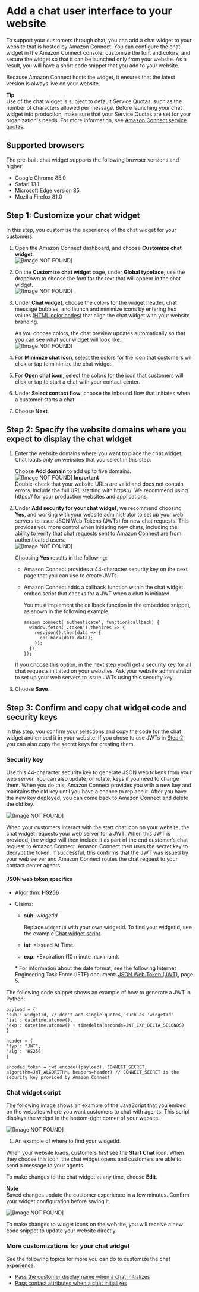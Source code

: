# Add a chat user interface to your website<a name="add-chat-to-website"></a>

To support your customers through chat, you can add a chat widget to your website that is hosted by Amazon Connect\. You can configure the chat widget in the Amazon Connect console: customize the font and colors, and secure the widget so that it can be launched only from your website\. As a result, you will have a short code snippet that you add to your website\. 

Because Amazon Connect hosts the widget, it ensures that the latest version is always live on your website\. 

**Tip**  
Use of the chat widget is subject to default Service Quotas, such as the number of characters allowed per message\. Before launching your chat widget into production, make sure that your Service Quotas are set for your organization's needs\. For more information, see [Amazon Connect service quotas](amazon-connect-service-limits.md)\. 

## Supported browsers<a name="chat-widget-supported-browsers"></a>

The pre\-built chat widget supports the following browser versions and higher: 
+ Google Chrome 85\.0
+ Safari 13\.1
+ Microsoft Edge version 85
+ Mozilla Firefox 81\.0

## Step 1: Customize your chat widget<a name="customize-chat-widget"></a>

In this step, you customize the experience of the chat widget for your customers\.

1. Open the Amazon Connect dashboard, and choose **Customize chat widget**\.   
![\[Image NOT FOUND\]](http://docs.aws.amazon.com/connect/latest/adminguide/images/chatwidget-customize-chat-window-button.png)

1. On the **Customize chat widget** page, under **Global typeface**, use the dropdown to choose the font for the text that will appear in the chat widget\.  
![\[Image NOT FOUND\]](http://docs.aws.amazon.com/connect/latest/adminguide/images/chatwidget-choose-font.png)

1. Under **Chat widget**, choose the colors for the widget header, chat message bubbles, and launch and minimize icons by entering hex values \([HTML color codes](https://htmlcolorcodes.com/)\) that align the chat widget with your website branding\. 

   As you choose colors, the chat preview updates automatically so that you can see what your widget will look like\.  
![\[Image NOT FOUND\]](http://docs.aws.amazon.com/connect/latest/adminguide/images/chatwidget-choose-colors.png)

1. For **Minimize chat icon**, select the colors for the icon that customers will click or tap to minimize the chat widget\. 

1. For **Open chat icon**, select the colors for the icon that customers will click or tap to start a chat with your contact center\. 

1. Under **Select contact flow**, choose the inbound flow that initiates when a customer starts a chat\.

1. Choose **Next**\.

## Step 2: Specify the website domains where you expect to display the chat widget<a name="chat-widget-domains"></a>

1. Enter the website domains where you want to place the chat widget\. Chat loads only on websites that you select in this step\. 

   Choose **Add domain** to add up to five domains\.  
![\[Image NOT FOUND\]](http://docs.aws.amazon.com/connect/latest/adminguide/images/chatwidget-add-domain.png)
**Important**  
Double\-check that your website URLs are valid and does not contain errors\. Include the full URL starting with https://\.
We recommend using https:// for your production websites and applications\.

1. Under **Add security for your chat widget**, we recommend choosing **Yes**, and working with your website administrator to set up your web servers to issue JSON Web Tokens \(JWTs\) for new chat requests\. This provides you more control when initiating new chats, including the ability to verify that chat requests sent to Amazon Connect are from authenticated users\.  
![\[Image NOT FOUND\]](http://docs.aws.amazon.com/connect/latest/adminguide/images/chatwidget-choose-security.png)

   Choosing **Yes** results in the following:
   + Amazon Connect provides a 44\-character security key on the next page that you can use to create JWTs\.
   + Amazon Connect adds a callback function within the chat widget embed script that checks for a JWT when a chat is initiated\.

     You must implement the callback function in the embedded snippet, as shown in the following example\.

     ```
     amazon_connect('authenticate', function(callback) {
       window.fetch('/token').then(res => {
         res.json().then(data => {
           callback(data.data);
         });
       });
     });
     ```

   If you choose this option, in the next step you'll get a security key for all chat requests initiated on your websites\. Ask your website administrator to set up your web servers to issue JWTs using this security key\. 

1. Choose **Save**\.

## Step 3: Confirm and copy chat widget code and security keys<a name="confirm-and-copy-chat-widget-script"></a>

In this step, you confirm your selections and copy the code for the chat widget and embed it in your website\. If you chose to use JWTs in [Step 2](#chat-widget-domains), you can also copy the secret keys for creating them\. 

### Security key<a name="chat-widget-security-key"></a>

Use this 44\-character security key to generate JSON web tokens from your web server\. You can also update, or rotate, keys if you need to change them\. When you do this, Amazon Connect provides you with a new key and maintains the old key until you have a chance to replace it\. After you have the new key deployed, you can come back to Amazon Connect and delete the old key\.

![\[Image NOT FOUND\]](http://docs.aws.amazon.com/connect/latest/adminguide/images/chatwidget-security-key.png)

When your customers interact with the start chat icon on your website, the chat widget requests your web server for a JWT\. When this JWT is provided, the widget will then include it as part of the end customer’s chat request to Amazon Connect\. Amazon Connect then uses the secret key to decrypt the token\. If successful, this confirms that the JWT was issued by your web server and Amazon Connect routes the chat request to your contact center agents\.

#### JSON web token specifics<a name="jwt"></a>
+ Algorithm: **HS256**
+ Claims: 
  + **sub**: *widgetId*

    Replace `widgetId` with your own widgetId\. To find your widgetId, see the example [Chat widget script](#chat-widget-script)\.
  + **iat**: \*Issued At Time\.
  + **exp**: \*Expiration \(10 minute maximum\)\.

  \* For information about the date format, see the following Internet Engineering Task Force \(IETF\) document: [JSON Web Token \(JWT\)](https://tools.ietf.org/html/rfc7519), page 5\. 

The following code snippet shows an example of how to generate a JWT in Python:

```
payload = {
'sub': widgetId, // don't add single quotes, such as 'widgetId'
'iat': datetime.utcnow(),
'exp': datetime.utcnow() + timedelta(seconds=JWT_EXP_DELTA_SECONDS)
}

header = {
'typ': "JWT",
'alg': 'HS256'
}

encoded_token = jwt.encode((payload), CONNECT_SECRET, algorithm=JWT_ALGORITHM, headers=header) // CONNECT_SECRET is the security key provided by Amazon Connect
```

### Chat widget script<a name="chat-widget-script"></a>

The following image shows an example of the JavaScript that you embed on the websites where you want customers to chat with agents\. This script displays the widget in the bottom\-right corner of your website\. 

![\[Image NOT FOUND\]](http://docs.aws.amazon.com/connect/latest/adminguide/images/chatwidget-code.png)

1. An example of where to find your widgetId\.

When your website loads, customers first see the **Start Chat** icon\. When they choose this icon, the chat widget opens and customers are able to send a message to your agents\.

To make changes to the chat widget at any time, choose **Edit**\.

**Note**  
Saved changes update the customer experience in a few minutes\. Confirm your widget configuration before saving it\. 

![\[Image NOT FOUND\]](http://docs.aws.amazon.com/connect/latest/adminguide/images/chatwidget-edit.png)

To make changes to widget icons on the website, you will receive a new code snippet to update your website directly\.

### More customizations for your chat widget<a name="chat-widget-more-customizations"></a>

See the following topics for more you can do to customize the chat experience:
+ [Pass the customer display name when a chat initializes](pass-display-name-chat.md)
+ [Pass contact attributes when a chat initializes](pass-contact-attributes-chat.md)